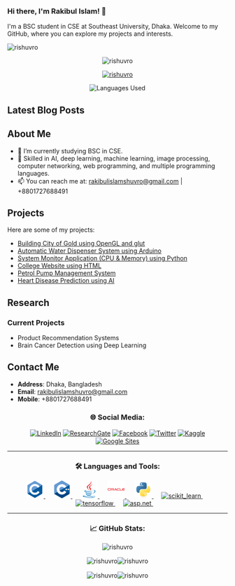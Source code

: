 ### Hi there, I'm Rakibul Islam! 👋

I'm a BSC student in CSE at Southeast University, Dhaka. Welcome to my GitHub, where you can explore my projects and interests.

<p align="left"> <img src="https://komarev.com/ghpvc/?username=rishuvro" alt="rishuvro" /> </p>

<p align="center"> <img src="https://github-readme-stats.vercel.app/api?username=rishuvro&show_icons=true&theme=radical" alt="rishuvro" /> </p>

<p align="center"> <a href="https://activity-graph.herokuapp.com/graph?username=rishuvro"><img src="https://activity-graph.herokuapp.com/graph?username=rishuvro" alt="rishuvro" /></a> </p>

<p align="center"> <img src="https://github-readme-stats.vercel.app/api/top-langs/?username=rishuvro&layout=compact" alt="Languages Used" /> </p>


## Latest Blog Posts
<!-- BLOG-POST-LIST:START -->
<!-- BLOG-POST-LIST:END -->

## About Me

- 🌱 I’m currently studying BSC in CSE.
- 💼 Skilled in AI, deep learning, machine learning, image processing, computer networking, web programming, and multiple programming languages.
- 📫 You can reach me at: rakibulislamshuvro@gmail.com | +8801727688491

## Projects

Here are some of my projects:

- [Building City of Gold using OpenGL and glut](https://github.com/rishuvro/Computer_Graphics_Project_Building_City_of_Gold_using_OPENGL_glut)
- [Automatic Water Dispenser System using Arduino](https://github.com/rishuvro/Automatic_Water_Dispenser_System_Using_Arduino)
- [System Monitor Application (CPU & Memory) using Python](https://github.com/rishuvro/system_monitor_application_cpu-memory_using_python)
- [College Website using HTML](https://github.com/rishuvro/College-website-using-html)
- [Petrol Pump Management System](https://github.com/rishuvro/PETROL_PUMP_MANAGEMENT_SYSTEM)
- [Heart Disease Prediction using AI](https://github.com/rishuvro/Heart_disease_prediction_using_AI)

## Research

### Current Projects

- Product Recommendation Systems
- Brain Cancer Detection using Deep Learning

## Contact Me

- **Address**: Dhaka, Bangladesh
- **Email**: rakibulislamshuvro@gmail.com
- **Mobile**: +8801727688491


<h3 align="center">🌐 Social Media:</h3>
<p align="center">
<a href="https://www.linkedin.com/in/rishuvro/"><img align="center" src="https://img.icons8.com/color/48/000000/linkedin-circled.png" alt="LinkedIn" /></a>
<a href="https://www.researchgate.net/profile/Rakibul-Islam-97"><img align="center" src="https://img.icons8.com/windows/32/000000/researchgate.png" alt="ResearchGate" /></a>
<a href="https://www.facebook.com/1amrakibulislam/"><img align="center" src="https://img.icons8.com/color/48/000000/facebook.png" alt="Facebook" /></a>
<a href="https://twitter.com/rishuvro"><img align="center" src="https://img.icons8.com/color/48/000000/twitter.png" alt="Twitter" /></a>
<a href="https://www.kaggle.com/rishuvro"><img align="center" src="https://img.icons8.com/color/48/000000/kaggle.png" alt="Kaggle" /></a>
<a href="https://sites.google.com/view/rakibulislamshuvro"><img align="center" src="https://img.icons8.com/color/48/000000/google-sites.png" alt="Google Sites" /></a>
</p>

<hr>
<h3 align="center">🛠️ Languages and Tools:</h3>
<p align="center">
<a href="https://www.cprogramming.com/" target="_blank"> <img src="https://raw.githubusercontent.com/devicons/devicon/master/icons/c/c-original.svg" alt="c" width="40" height="40"/> </a>&emsp;
<a href="https://www.w3schools.com/cpp/" target="_blank"> <img src="https://raw.githubusercontent.com/devicons/devicon/master/icons/cplusplus/cplusplus-original.svg" alt="cplusplus" width="40" height="40"/> </a>&emsp;
<a href="https://www.java.com" target="_blank"> <img src="https://raw.githubusercontent.com/devicons/devicon/master/icons/java/java-original.svg" alt="java" width="40" height="40"/> </a>&emsp;
<a href="https://www.oracle.com/" target="_blank"> <img src="https://raw.githubusercontent.com/devicons/devicon/master/icons/oracle/oracle-original.svg" alt="oracle" width="40" height="40"/> </a>&emsp;
<a href="https://www.python.org" target="_blank"> <img src="https://raw.githubusercontent.com/devicons/devicon/master/icons/python/python-original.svg" alt="python" width="40" height="40"/> </a>&emsp;
<a href="https://scikit-learn.org/" target="_blank"> <img src="https://upload.wikimedia.org/wikipedia/commons/0/05/Scikit_learn_logo_small.svg" alt="scikit_learn" width="40" height="40"/> </a>&emsp;
<a href="https://www.tensorflow.org" target="_blank"> <img src="https://www.vectorlogo.zone/logos/tensorflow/tensorflow-icon.svg" alt="tensorflow" width="40" height="40"/> </a>&emsp;
<a href="https://dotnet.microsoft.com/en-us/apps/aspnet" target="_blank"> <img src="https://seeklogo.com/images/1/net-logo-681E247422-seeklogo.com.png" alt="asp.net" width="40" height="40"/> </a>&emsp;
</p>

<hr>
<h3 align="center">📈 GitHub Stats:</h3>
<p align = "center"><img align="center" src="https://github-profile-summary-cards.vercel.app/api/cards/profile-details?username=rishuvro&theme=monokai" alt="rishuvro" /></p>
<p align = "center"><img align="center" src="https://github-profile-summary-cards.vercel.app/api/cards/repos-per-language?username=rishuvro'&theme=monokai" alt="rishuvro" /><img align="center" src="https://github-profile-summary-cards.vercel.app/api/cards/most-commit-language?username=rishuvro'&theme=monokai" alt="rishuvro" /></p>
<p align = "center"><img align="center" src="https://github-profile-summary-cards.vercel.app/api/cards/stats?username=rishuvro&theme=monokai" alt="rishuvro" /><img align="center" src="https://github-profile-summary-cards.vercel.app/api/cards/productive-time?username=rishuvro'&theme=monokai" alt="rishuvro" />
</p>
